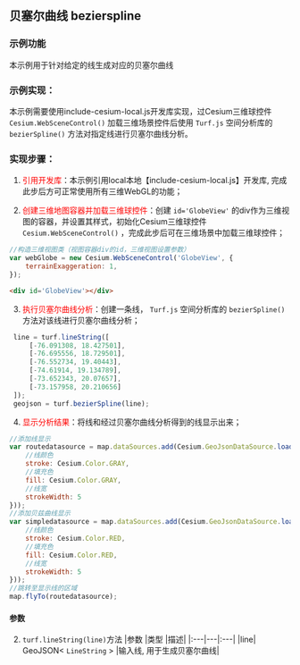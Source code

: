 ## 贝塞尔曲线 bezierspline

### 示例功能

本示例用于针对给定的线生成对应的贝塞尔曲线

### 示例实现：

本示例需要使用include-cesium-local.js开发库实现，过Cesium三维球控件 `Cesium.WebSceneControl()` 加载三维场景控件后使用 `Turf.js` 空间分析库的 `bezierSpline()` 方法对指定线进行贝塞尔曲线分析。

### 实现步骤：

1. <font color=red>引用开发库</font>：本示例引用local本地【include-cesium-local.js】开发库, 完成此步后方可正常使用所有三维WebGL的功能；

2. <font color=red>创建三维地图容器并加载三维球控件</font>：创建 `id='GlobeView'` 的div作为三维视图的容器，并设置其样式，初始化Cesium三维球控件 `Cesium.WebSceneControl()` ，完成此步后可在三维场景中加载三维球控件；

``` Javascript
//构造三维视图类（视图容器div的id，三维视图设置参数）
var webGlobe = new Cesium.WebSceneControl('GlobeView', {
    terrainExaggeration: 1,
});
```

``` html
<div id='GlobeView'></div>
```

3.  <font color=red>执行贝塞尔曲线分析</font>：创建一条线， `Turf.js` 空间分析库的 `bezierSpline()` 方法对该线进行贝塞尔曲线分析；

``` Javascript
 line = turf.lineString([
     [-76.091308, 18.427501],
     [-76.695556, 18.729501],
     [-76.552734, 19.40443],
     [-74.61914, 19.134789],
     [-73.652343, 20.07657],
     [-73.157958, 20.210656]
 ]);
 geojson = turf.bezierSpline(line);
```

 4. <font color=red>显示分析结果</font>：将线和经过贝塞尔曲线分析得到的线显示出来；

``` Javascript
//添加线显示
var routedatasource = map.dataSources.add(Cesium.GeoJsonDataSource.load(line, {
    //线颜色
    stroke: Cesium.Color.GRAY,
    //填充色
    fill: Cesium.Color.GRAY,
    //线宽
    strokeWidth: 5
}));
//添加贝兹曲线显示
var simpledatasource = map.dataSources.add(Cesium.GeoJsonDataSource.load(geojson, {
    //线颜色
    stroke: Cesium.Color.RED,
    //填充色
    fill: Cesium.Color.RED,
    //线宽
    strokeWidth: 5
}));
//跳转至显示线的区域
map.flyTo(routedatasource);
```

#### 参数

2. `turf.lineString(line)`方法
|参数	|类型	|描述|
|:---|---|:---|
|line|	GeoJSON< `LineString` >	|输入线, 用于生成贝塞尔曲线|
